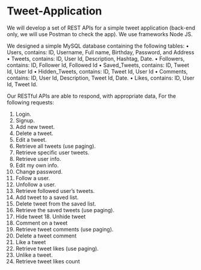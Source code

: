 # Tweet-Application
We will develop a set of REST APIs for a simple tweet application (back-end only, we will use Postman to check the app). We use frameworks Node JS.

We designed a simple MySQL database containing the following tables:
• Users, contains: ID, Username, Full name, Birthday, Password, and Address
• Tweets, contains: ID, User Id, Description, Hashtag, Date.
• Followers, contains: ID, Follower Id, Followed Id
• Saved_Tweets, contains: ID, Tweet Id, User Id
• Hidden_Tweets, contains: ID, Tweet Id, User Id
• Comments, contains: ID, User Id, Description, Tweet Id, Date.
• Likes, contains: ID, User Id, Tweet Id.

Our RESTful APIs are able to respond, with appropriate data,
For the following requests:
1. Login. 
2. Signup.
3. Add new tweet. 
4. Delete a tweet.
5. Edit a tweet. 
6. Retrieve all tweets (use paging).
7. Retrieve specific user tweets. 
8. Retrieve user info.
9. Edit my own info. 
10. Change password.
11. Follow a user. 
12. Unfollow a user.
13. Retrieve followed user’s tweets. 
14. Add tweet to a saved list.
15. Delete tweet from the saved list. 
16. Retrieve the saved tweets (use paging).
17. Hide tweet 18. Unhide tweet
19. Comment on a tweet 
20. Retrieve tweet comments (use paging).
21. Delete a tweet comment 
22. Like a tweet
23. Retrieve tweet likes (use paging). 
24. Unlike a tweet.
25. Retrieve tweet likes count



